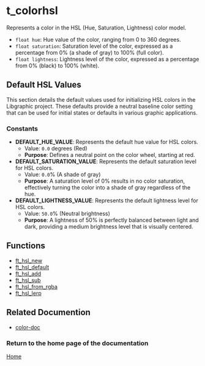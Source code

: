 # t_colorhsl
Represents a color in the HSL (Hue, Saturation, Lightness) color model. 

- `float hue`: Hue value of the color, ranging from 0 to 360 degrees.
- `float saturation`: Saturation level of the color, expressed as a percentage from 0% (a shade of gray) to 100% (full color).
- `float lightness`: Lightness level of the color, expressed as a percentage from 0% (black) to 100% (white).

## Default HSL Values
This section details the default values used for initializing HSL colors in the Libgraphic project. These defaults provide a neutral baseline color setting that can be used for initial states or defaults in various graphic applications.

### Constants
- **DEFAULT_HUE_VALUE**: Represents the default hue value for HSL colors.
  - Value: `0.0` degrees (Red)
  - **Purpose**: Defines a neutral point on the color wheel, starting at red. 
- **DEFAULT_SATURATION_VALUE**: Represents the default saturation level for HSL colors.
  - Value: `0.0`% (A shade of gray)
  - **Purpose**: A saturation level of 0% results in no color saturation, effectively turning the color into a shade of gray regardless of the hue.
- **DEFAULT_LIGHTNESS_VALUE**: Represents the default lightness level for HSL colors.
  - Value: `50.0`% (Neutral brightness)
  - **Purpose**: A lightness of 50% is perfectly balanced between light and dark, providing a medium brightness level that is visually centered.


## Functions
- [ft_hsl_new](./ft_hsl_new.md)
- [ft_hsl_default](./ft_hsl_default.md)
- [ft_hsl_add](./ft_hsl_add.md)
- [ft_hsl_sub](./ft_hsl_sub.md)
- [ft_hsl_from_rgba](./ft_hsl_from_rgba.md)
- [ft_hsl_lerp](./ft_hsl_lerp.md)

## Related Documention
- [color-doc](../color-doc.md)

### Return to the home page of the documentation
[Home](../../home.md)

